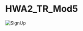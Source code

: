 # HWA2_TR_Mod5
![SignUp](https://user-images.githubusercontent.com/71644913/195232814-b5ffac21-70f9-405d-bdf7-3e1c4d0f6af1.png)
